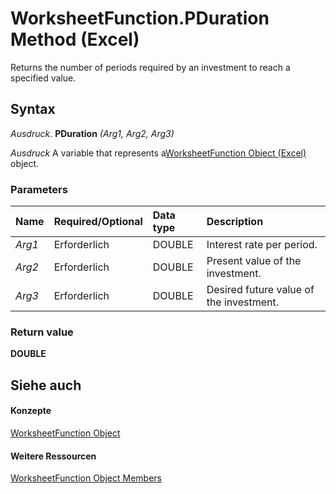 
# WorksheetFunction.PDuration Method (Excel)

Returns the number of periods required by an investment to reach a specified value.


## Syntax

 _Ausdruck_. **PDuration** _(Arg1,_ _Arg2,_ _Arg3)_

 _Ausdruck_ A variable that represents a[WorksheetFunction Object (Excel)](7b1d5639-363d-632c-2cf0-2232562646b6.md) object.


### Parameters



|**Name**|**Required/Optional**|**Data type**|**Description**|
|:-----|:-----|:-----|:-----|
| _Arg1_|Erforderlich|DOUBLE|Interest rate per period.|
| _Arg2_|Erforderlich|DOUBLE|Present value of the investment.|
| _Arg3_|Erforderlich|DOUBLE|Desired future value of the investment.|

### Return value

 **DOUBLE**


## Siehe auch


#### Konzepte


[WorksheetFunction Object](7b1d5639-363d-632c-2cf0-2232562646b6.md)
#### Weitere Ressourcen


[WorksheetFunction Object Members](http://msdn.microsoft.com/library/6811ca87-4b53-0bff-88c9-30bf7497879a%28Office.15%29.aspx)